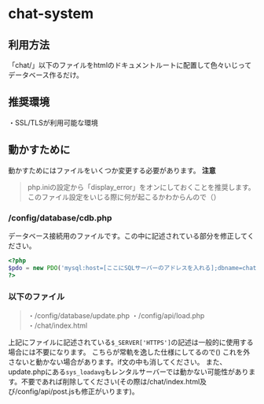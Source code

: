 # chat-system

## 利用方法
「chat/」以下のファイルをhtmlのドキュメントルートに配置して色々いじってデータベース作るだけ。
## 推奨環境
・SSL/TLSが利用可能な環境
## 動かすために
動かすためにはファイルをいくつか変更する必要があります。
**注意**
> php.iniの設定から「display_error」をオンにしておくことを推奨します。このファイル設定をいじる際に何が起こるかわからんので（）
### /config/database/cdb.php
データベース接続用のファイルです。この中に記述されている部分を修正してください。
```php
<?php
$pdo = new PDO('mysql:host=[ここにSQLサーバーのアドレスを入れる];dbname=chat;charset=utf8','SQL接続用のユーザーネーム','パスワード');
?>
```
### 以下のファイル
> ・/config/database/update.php
・/config/api/load.php
・/chat/index.html

上記にファイルに記述されている`$_SERVER['HTTPS']`の記述は一般的に使用する場合には不要になります。
こちらが常軌を逸した仕様にしてるので()
これを外さないと動かない場合があります。if文の中も消してください。
また、update.phpにある`sys_loadavg`もレンタルサーバーでは動かない可能性があります。不要であれば削除してください(その際は/chat/index.html及び/config/api/post.jsも修正がいります)。
